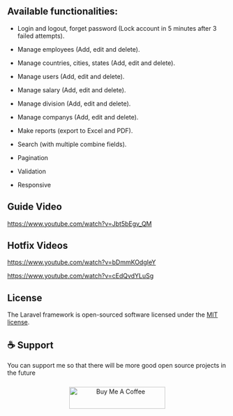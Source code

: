 ## Available functionalities:

+ Login and logout, forget password  (Lock account in 5 minutes after 3 failed attempts).

+ Manage employees (Add, edit and delete).

+ Manage countries, cities, states (Add, edit and delete).

+ Manage users (Add, edit and delete).

+ Manage salary (Add, edit and delete).

+ Manage division (Add, edit and delete).

+ Manage companys (Add, edit and delete).

+ Make reports (export to Excel and PDF).

+ Search (with multiple combine fields).

+ Pagination

+ Validation

+ Responsive

## Guide Video
https://www.youtube.com/watch?v=Jbt5bEgv_QM

## Hotfix Videos
https://www.youtube.com/watch?v=bDmmKOdgIeY

https://www.youtube.com/watch?v=cEdQvdYLuSg

## License

The Laravel framework is open-sourced software licensed under the [MIT license](http://opensource.org/licenses/MIT).

## ☕ Support

You can support me so that there will be more good open source projects in the future
<p align="center" style="padding: 10px 0 20px 0">
  <a href="https://www.buymeacoffee.com/hdcoder" target="_blank">
    <img src="https://cdn.buymeacoffee.com/buttons/default-orange.png" alt="Buy Me A Coffee" height="50" width="220">
  </a>
</p>
